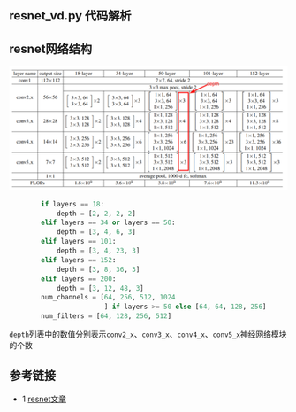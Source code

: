 ## resnet_vd.py 代码解析

## resnet网络结构
![](data/images/resnet_arch.png)
```python
        if layers == 18:
            depth = [2, 2, 2, 2]
        elif layers == 34 or layers == 50:
            depth = [3, 4, 6, 3]
        elif layers == 101:
            depth = [3, 4, 23, 3]
        elif layers == 152:
            depth = [3, 8, 36, 3]
        elif layers == 200:
            depth = [3, 12, 48, 3]
        num_channels = [64, 256, 512, 1024
                        ] if layers >= 50 else [64, 64, 128, 256]
        num_filters = [64, 128, 256, 512]
```
`depth`列表中的数值分别表示`conv2_x`、`conv3_x`、`conv4_x`、`conv5_x`神经网络模块的个数

## 参考链接
* 1 [resnet文章](https://arxiv.org/pdf/1512.03385.pdf)